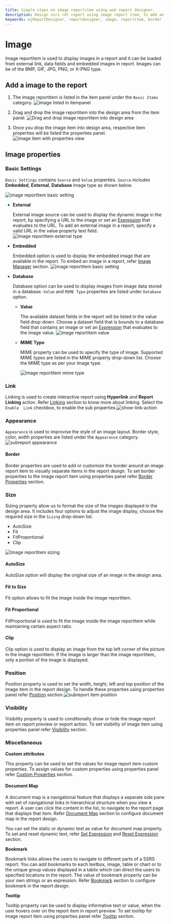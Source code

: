 ```yaml
---
title: Simple steps on image reportitem using web report designer.
description: Design ssrs rdl report using image report item, to add an image in a report using web report designer.
keywords: ejReportDesigner, reportdesigner, image, reportitem, border
---
```


# Image

Image reportitem is used to display images in a report and it can be loaded from external link, data fields and embedded images in report.  Images can be of the BMP, GIF, JPG, PNG, or X-PNG type.

## Add a image to the report

1. The image reportitem is listed in the item panel under the `Basic Items` category.
![image listed in itempanel](/static/assets/on-premise/images/report-designer/report-items/image/image-reportitem-itempanel.png)

2. Drag and drop the image reportitem into the design area from the item panel.
![Drag and drop image reportitem into design area](/static/assets/on-premise/images/report-designer/report-items/image/image-reportitem-designarea.png)

3. Once you drop the image item into design area, respective item properties will be listed the properties panel.
![image item with properties view](/static/assets/on-premise/images/report-designer/report-items/image/image-properties.png)

## Image properties

### Basic Settings

`Basic Settings` contains `Source` and `Value` properties. `Source` includes **Embedded**, **External**, **Database** image type as shown below.

![image reportitem basic setting](/static/assets/on-premise/images/report-designer/report-items/image/basic-properties.png)

* **External**

    External image source can be used to display the dynamic image in the report, by specifying a URL to the image or set an [Expression](./../../compose-report/link-data/#set-expression) that evaluates to the URL. To add an external image in a report, specify a valid URL in the value property text field.    ![image reportitem external type](/static/assets/on-premise/images/report-designer/report-items/image/image-external-type.png)

* **Embedded**

    Embedded option is used to display the embedded image that are available in the report. To embed an image in a report, refer [Image Manager](./../../image-manager/add-image/#add-an-embedded-image) section.
    ![image reportitem basic setting](/static/assets/on-premise/images/report-designer/report-items/image/image-basic-settings.png)

* **Database**

    Database option can be used to display images from image data stored in a database. `Value` and `MIME Type` properties are listed under `Database` option.

    * **Value**

        The available dataset fields in the report will be listed in the value field drop-down. Choose a dataset field that is bounds to a database field that contains an image or set an [Expression](./../../compose-report/link-data/#set-expression) that evaluates to the image value.        ![image reportitem value](/static/assets/on-premise/images/report-designer/report-items/image/image-database-value.png)

    * **MIME Type**

        MIME property can be used to specify the type of image. Supported MIME types are listed in the MIME property drop-down list. Choose the MIME type as per your image type.

        ![image reportitem mime type](/static/assets/on-premise/images/report-designer/report-items/image/image-mime-type.png)

### Link

Linking is used to create interactive report using **Hyperlink** and **Report Linking** action. Refer [Linking](./../../compose-report/link-data/) section to know more about linking. Select the `Enable  Link` checkbox, to enable the sub properties.![show-link-action](/static/assets/on-premise/images/report-designer/report-items/image/enable-link-action.png)

### Appearance

`Appearance` is used to improvise the style of an image layout. Border style, color, width properties are listed under the `Appearance` category.
![subreport appearance](/static/assets/on-premise/images/report-designer/report-items/subreport/subreport-appearence.png)

#### Border

Border properties are used to add or customize the border around an image report item to visually separate items in the report design. To set border properties to the image report item using properties panel refer [Border Properties](./../../compose-report/common-properties/#border-properties) section.

### Size

Sizing property allow us to format the size of the images displayed in the design area. It includes four options to adjust the image display, choose the required size in the `Sizing` drop-down list.

* AutoSize
* Fit
* FitProportional
* Clip

![Image reportitem sizing](/static/assets/on-premise/images/report-designer/report-items/image/image-sizing.png)

#### AutoSize

AutoSize option will display the original size of an image in the design area.

#### Fit to Size

Fit option allows to fit the image inside the image reportitem.

#### Fit Proportional

FitProportional is used to fit the image inside the image reportitem while maintaining certain aspect ratio.

#### Clip

Clip option is used to display an image from the top left corner of the picture in the image reportitem. If the image is larger than the image reportitem, only a portion of the image is displayed.

### Position

Position property is used to set the width, height, left and top position of the image item in the report design. To handle these properties using properties panel refer [Position](./../../compose-report/common-properties/#position) section.![subreport item position](/static/assets/on-premise/images/report-designer/report-items/subreport/subreport-norows-position.png)

### Visibility

Visibility property is used to conditionally show or hide the image report item on report preview or export action. To set visibility of image item using properties panel refer [Visibility](./../../compose-report/common-properties/#visibility) section.

### Miscellaneous

<span style="font-weight:bold">Custom attributes</span>

This property can be used to set the values for image report item custom properties. To assign values for custom properties using properties panel refer [Custom Properties](./../../compose-report/common-properties/#custom-properties) section.

#### Document Map

A document map is a navigational feature that displays a separate side pane with set of navigational links in hierarchical structure when you view a report. A user can click the content in the list, to navigate to the report page that displays that item. Refer [Document Map](./../../compose-report/document-map/) section to configure document map in the report design.

You can set the static or dynamic text as value for document map property. To set and reset dynamic text, refer [Set Expression](./../../compose-report/properties-panel/#set-expression) and [Reset Expression](./../../compose-report/properties-panel/#reset-expression) section.

<span style="font-weight:bold">Bookmark</span>

Bookmark links allows the users to navigate to different parts of a SSRS report. You can add bookmarks to each textbox, image, table or chart or to the unique group values displayed in a tablix which can direct the users to specified locations in the report. The value of bookmark property can be your own strings or an expression. Refer [Bookmark](./../../compose-report/bookmark/) section to configure bookmark in the report design.

<span style="font-weight:bold">Tooltip</span>

Tooltip property can be used to display informative text or value, when the user hovers over on the report item in report preview. To set tooltip for image report item using properties panel refer [Tooltip](./../../compose-report/common-properties/#tooltip) section.
